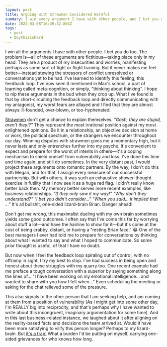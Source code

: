 ```yaml
---
layout: post
title: Arguing with Strawman Considered Harmful
summary: I win every argument I have with other people, and I bet you do too.
date: 2022-03-08T16:39:32.804Z
tags:
  - post
  - boythisishard
---
```


I win all the arguments I have with other people. I bet you do too. The problem is—all of these arguments are fictitious—taking place only in my head. They are a product of my insecurities and worries, manifesting perhaps as some sort of fight or flight training. But it never makes me feel better—instead stewing the stressors of conflict unresolved or conversations yet to be had. I've learned to identify this feeling, this feedback loop. I've now seen it mentioned in Max's school, a part of learning called meta-cognition, or simply, "thinking about thinking". I hope to nip these arguments in the bud when they crop up. What I've found is that by short-circuiting the feedback loop and directly communicating with my antagonist, my worst fears are allayed and I find that they are almost always ill-founded, over-blown, or too-hyphenated.

[Strawmen](https://en.wikipedia.org/wiki/Straw_man "‌") don't get a chance to explain themselves. _"Gosh, they are stupid, aren't they!?"_ They represent the most irrational position against my most enlightened opinions. Be it in a relationship, an objective decision at home or work, the political spectrum, or the strangers we encounter throughout our day. Winning disputes with strawmen gives me a momentary high, but it never lasts and only entrenches further into my psyche. It's convenient to expect and prepare for the worst of intents in others—it's a coping mechanism to shield oneself from vulnerability and loss. I've done this time and time again, and still do sometimes. In the very distant past, I would project these arguments onto romantic partners. By the way, I don't do this with Megan, and for that, I assign every measure of our successful partnership. But with others, it was such an exhaustive shower-thought exercise in futility that I now see it as a huge red flag. I didn't really know better back then. My memory better serves more recent examples, like business relationships. _"If they only saw it my way!"_ _"Why don't they understand?"_ _"I bet you didn't consider..."_ _"When you said... it implied that ..."_ It's all bullshit, one-sided lizard-brain Brian. Danger ahead!

Don't get me wrong, this maximalist dueling with my own brain sometimes yields some good outcomes. I often say that I've come this far by worrying about stuff a lot—and have the hairline to show for it—but it's come at the cost of being crabby, distant, or having a "resting Brian face." 😂 One of the best managers I ever had told me to prepare for conversations by thinking about what I wanted to say and what I hoped to communicate. So some prior thought is useful, of that I have no doubt.

But now when I feel the feedback loop spiraling out of control, with no offramp in sight, I try my best to stop. I've had success in being open and honest about these struggles with my quarry too. One recent example had me preface a tough conversation with a superior by saying something along the lines of... "I have been working on my emotional intelligence... and wanted to share with you how I felt when..." Even scheduling the meeting or asking for the chat relieved some of the pressure.

This also signals to the other person that I am seeking help, and am coming at them from a position of vulnerability (As I might get into some other day, I'm REALLY big into reciprocity, and that's perhaps why I have wanted to write about this incongruent, imaginary argumentation for some time). And in this last business-related instance, we laughed about it after aligning on the reality-based facts and decisions the team arrived at. Would it have been more satisfying to vilify this person longer? Perhaps to my lizard-brain. But [it's a trap!](https://www.youtube.com/watch?v=4F4qzPbcFiA "‌") What a burden I'd be putting on myself, carrying one-sided grievances for who knows how long.
